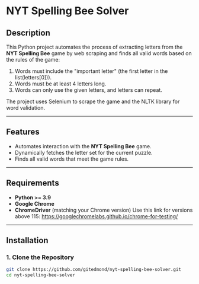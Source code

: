 # NYT Spelling Bee Solver

## Description
This Python project automates the process of extracting letters from the **NYT Spelling Bee** game by web scraping and finds all valid words based on the rules of the game:
1. Words must include the "important letter" (the first letter in the list(letters[0])).
2. Words must be at least 4 letters long.
3. Words can only use the given letters, and letters can repeat.

The project uses Selenium to scrape the game and the NLTK library for word validation.

---

## Features
- Automates interaction with the **NYT Spelling Bee** game.
- Dynamically fetches the letter set for the current puzzle.
- Finds all valid words that meet the game rules.

---

## Requirements
- **Python >= 3.9**
- **Google Chrome**
- **ChromeDriver** (matching your Chrome version) Use this link for versions above 115: https://googlechromelabs.github.io/chrome-for-testing/


---

## Installation

### 1. Clone the Repository
```bash
git clone https://github.com/gitedmond/nyt-spelling-bee-solver.git
cd nyt-spelling-bee-solver
